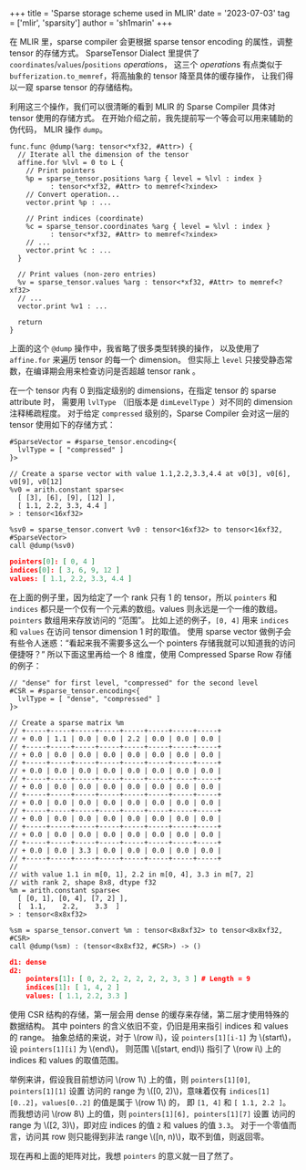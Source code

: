 +++
title = 'Sparse storage scheme used in MLIR'
date = '2023-07-03'
tag = ['mlir', 'sparsity']
author = 'sh1marin'
+++

在 MLIR 里，sparse compiler 会更根据 sparse tensor encoding 的属性，调整 tensor 的存储方式。
SparseTensor Dialect 里提供了 `coordinates`/`values`/`positions` *operation*s，
这三个 *operation*s 有点类似于 `bufferization.to_memref`，将高抽象的 tensor 降至具体的缓存操作，
让我们得以一窥 sparse tensor 的存储结构。

利用这三个操作，我们可以很清晰的看到 MLIR 的 Sparse Compiler 具体对 tensor 使用的存储方式。
在开始介绍之前，我先提前写一个等会可以用来辅助的伪代码， MLIR 操作 `dump`。

```mlir
func.func @dump(%arg: tensor<*xf32, #Attr>) {
  // Iterate all the dimension of the tensor
  affine.for %lvl = 0 to L {
    // Print pointers
    %p = sparse_tensor.positions %arg { level = %lvl : index }
          : tensor<*xf32, #Attr> to memref<?xindex>
    // Convert operation...
    vector.print %p : ...

    // Print indices (coordinate)
    %c = sparse_tensor.coordinates %arg { level = %lvl : index }
          : tensor<*xf32, #Attr> to memref<?xindex>
    // ...
    vector.print %c : ...
  }

  // Print values (non-zero entries)
  %v = sparse_tensor.values %arg : tensor<*xf32, #Attr> to memref<?xf32>
  // ...
  vector.print %v1 : ...

  return
}
```

上面的这个 `@dump` 操作中，我省略了很多类型转换的操作，
以及使用了 `affine.for` 来遍历 tensor 的每一个 dimension。
但实际上 `level` 只接受静态常数，在编译期会用来检查访问是否超越 tensor rank 。

在一个 tensor 内有 0 到指定级别的 dimensions，在指定 tensor 的 sparse attribute 时，
需要用 `lvlType` （旧版本是 `dimLevelType` ）对不同的 dimension 注释稀疏程度。
对于给定 `compressed` 级别的，Sparse Compiler 会对这一层的 tensor 使用如下的存储方式：

```mlir
#SparseVector = #sparse_tensor.encoding<{
  lvlType = [ "compressed" ]
}>

// Create a sparse vector with value 1.1,2.2,3.3,4.4 at v0[3], v0[6], v0[9], v0[12]
%v0 = arith.constant sparse<
  [ [3], [6], [9], [12] ],
  [ 1.1, 2.2, 3.3, 4.4 ]
> : tensor<16xf32>

%sv0 = sparse_tensor.convert %v0 : tensor<16xf32> to tensor<16xf32, #SparseVector>
call @dump(%sv0)
```


```json
pointers[0]: [ 0, 4 ]
indices[0]: [ 3, 6, 9, 12 ]
values: [ 1.1, 2.2, 3.3, 4.4 ]
```

在上面的例子里，因为给定了一个 rank 只有 1 的 tensor，所以 `pointers` 和 `indices`
都只是一个仅有一个元素的数组。values 则永远是一个一维的数组。
`pointers` 数组用来存放访问的 “范围”。
比如上述的例子，`[0, 4]` 用来 `indices` 和 `values` 在访问 tensor dimension 1 时的取值。
使用 sparse vector 做例子会有些令人迷惑：“看起来我不需要多这么一个 pointers 存储我就可以知道我的访问便捷呀？”
所以下面这里再给一个 8 维度，使用 Compressed Sparse Row 存储的例子：

```mlir
// "dense" for first level, "compressed" for the second level
#CSR = #sparse_tensor.encoding<{
  lvlType = [ "dense", "compressed" ]
}>

// Create a sparse matrix %m
// +-----+-----+-----+-----+-----+-----+-----+-----+
// + 0.0 | 1.1 | 0.0 | 0.0 | 2.2 | 0.0 | 0.0 | 0.0 |
// +-----+-----+-----+-----+-----+-----+-----+-----+
// + 0.0 | 0.0 | 0.0 | 0.0 | 0.0 | 0.0 | 0.0 | 0.0 |
// +-----+-----+-----+-----+-----+-----+-----+-----+
// + 0.0 | 0.0 | 0.0 | 0.0 | 0.0 | 0.0 | 0.0 | 0.0 |
// +-----+-----+-----+-----+-----+-----+-----+-----+
// + 0.0 | 0.0 | 0.0 | 0.0 | 0.0 | 0.0 | 0.0 | 0.0 |
// +-----+-----+-----+-----+-----+-----+-----+-----+
// + 0.0 | 0.0 | 0.0 | 0.0 | 0.0 | 0.0 | 0.0 | 0.0 |
// +-----+-----+-----+-----+-----+-----+-----+-----+
// + 0.0 | 0.0 | 0.0 | 0.0 | 0.0 | 0.0 | 0.0 | 0.0 |
// +-----+-----+-----+-----+-----+-----+-----+-----+
// + 0.0 | 0.0 | 0.0 | 0.0 | 0.0 | 0.0 | 0.0 | 0.0 |
// +-----+-----+-----+-----+-----+-----+-----+-----+
// + 0.0 | 0.0 | 3.3 | 0.0 | 0.0 | 0.0 | 0.0 | 0.0 |
// +-----+-----+-----+-----+-----+-----+-----+-----+
//
// with value 1.1 in m[0, 1], 2.2 in m[0, 4], 3.3 in m[7, 2]
// with rank 2, shape 8x8, dtype f32
%m = arith.constant sparse<
  [ [0, 1], [0, 4], [7, 2] ],
  [  1.1,    2.2,    3.3  ]
> : tensor<8x8xf32>

%sm = sparse_tensor.convert %m : tensor<8x8xf32> to tensor<8x8xf32, #CSR>
call @dump(%sm) : (tensor<8x8xf32, #CSR>) -> ()
```

```json
d1: dense
d2:
    pointers[1]: [ 0, 2, 2, 2, 2, 2, 2, 3, 3 ] # Length = 9
    indices[1]: [ 1, 4, 2 ]
    values: [ 1.1, 2.2, 3.3 ]
```

使用 CSR 结构的存储，第一层会用 dense 的缓存来存储，第二层才使用特殊的数据结构。
其中 pointers 的含义依旧不变，仍旧是用来指引 indices 和 values 的 range。
抽象总结的来说，对于 \\(row i\\)，设 `pointers[1][i-1]` 为 \\(start\\)，设 `pointers[1][i]` 为 \\(end\\)，
则范围 \\([start, end)\\) 指引了 \\(row i\\) 上的 indices 和 values 的取值范围。

举例来讲，假设我目前想访问 \\(row 1\\) 上的值，则 `pointers[1][0]`, `pointers[1][1]` 设置
访问的 range 为 \\([0, 2)\\)，意味着仅有 `indices[1][0..2]`，`values[0..2]` 的值是属于 \\(row 1\\) 的，
即 `[1, 4]` 和 `[ 1.1, 2.2 ]`。而我想访问 \\(row 8\\) 上的值，则 `pointers[1][6], pointers[1][7]` 设置
访问的 range 为 \\([2, 3)\\)，即对应 indices 的值 `2` 和 values 的值 `3.3`。
对于一个零值而言，访问其 row 则只能得到非法 range \\([n, n)\\)，取不到值，则返回零。

现在再和上面的矩阵对比，我想 `pointers` 的意义就一目了然了。
